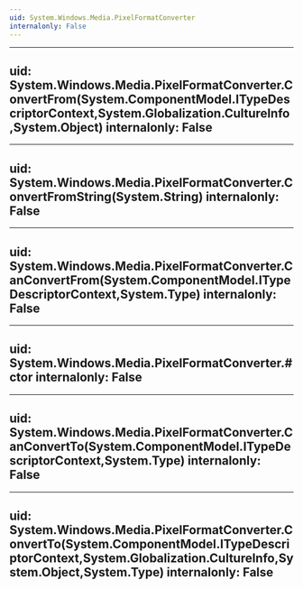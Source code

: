 ```yaml
---
uid: System.Windows.Media.PixelFormatConverter
internalonly: False
---
```


---
uid: System.Windows.Media.PixelFormatConverter.ConvertFrom(System.ComponentModel.ITypeDescriptorContext,System.Globalization.CultureInfo,System.Object)
internalonly: False
---

---
uid: System.Windows.Media.PixelFormatConverter.ConvertFromString(System.String)
internalonly: False
---

---
uid: System.Windows.Media.PixelFormatConverter.CanConvertFrom(System.ComponentModel.ITypeDescriptorContext,System.Type)
internalonly: False
---

---
uid: System.Windows.Media.PixelFormatConverter.#ctor
internalonly: False
---

---
uid: System.Windows.Media.PixelFormatConverter.CanConvertTo(System.ComponentModel.ITypeDescriptorContext,System.Type)
internalonly: False
---

---
uid: System.Windows.Media.PixelFormatConverter.ConvertTo(System.ComponentModel.ITypeDescriptorContext,System.Globalization.CultureInfo,System.Object,System.Type)
internalonly: False
---

